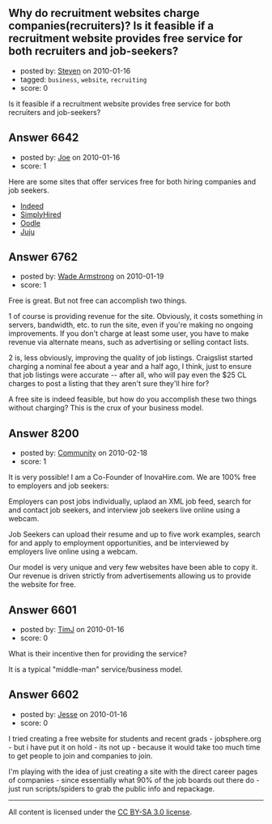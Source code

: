## Why do recruitment websites charge companies(recruiters)? Is it feasible if a recruitment website provides free service for both recruiters and job-seekers?

- posted by: [Steven](https://stackexchange.com/users/-1/2233-steven) on 2010-01-16
- tagged: `business`, `website`, `recruiting`
- score: 0

 Is it feasible if a recruitment website provides free service for both recruiters and job-seekers?


## Answer 6642

- posted by: [Joe](https://stackexchange.com/users/-1/1572-joe) on 2010-01-16
- score: 1

<p>Here are some sites that offer services free for both hiring companies and job seekers.</p>

<ul>
<li><a href="http://www.indeed.com/" rel="nofollow">Indeed</a></li>
<li><a href="http://www.simplyhired.com/" rel="nofollow">SimplyHired</a></li>
<li><a href="http://www.oodle.com/job/" rel="nofollow">Oodle</a></li>
<li><a href="http://www.job-search-engine.com/" rel="nofollow">Juju</a></li>
</ul>



## Answer 6762

- posted by: [Wade Armstrong](https://stackexchange.com/users/-1/2229-wade-armstrong) on 2010-01-19
- score: 1

Free is great. But not free can accomplish two things.

1 of course is providing revenue for the site. Obviously, it costs something in servers, bandwidth, etc. to run the site, even if you're making no ongoing improvements. If you don't charge at least some user, you have to make revenue via alternate means, such as advertising or selling contact lists.

2 is, less obviously, improving the quality of job listings. Craigslist started charging a nominal fee about a year and a half ago, I think, just to ensure that job listings were accurate -- after all, who will pay even the $25 CL charges to post a listing that they aren't sure they'll hire for?

A free site is indeed feasible, but how do you accomplish these two things without charging? This is the crux of your business model.


## Answer 8200

- posted by: [Community](https://stackexchange.com/users/-1/-1-community) on 2010-02-18
- score: 1

It is very possible! I am a Co-Founder of InovaHire.com. We are 100% free to employers and job seekers:

Employers can post jobs individually, uplaod an XML job feed, search for and contact job seekers, and interview job seekers live online using a webcam.

Job Seekers can upload their resume and up to five work examples, search for and apply to employment opportunities, and be interviewed by employers live online using a webcam.

Our model is very unique and very few websites have been able to copy it. Our revenue is driven strictly from advertisements allowing us to provide the website for free.


## Answer 6601

- posted by: [TimJ](https://stackexchange.com/users/-1/1172-timj) on 2010-01-16
- score: 0

What is their incentive then for providing the service?

It is a typical "middle-man" service/business model.


## Answer 6602

- posted by: [Jesse](https://stackexchange.com/users/-1/2244-jesse) on 2010-01-16
- score: 0

I tried creating a free website for students and recent grads - jobsphere.org  - but i have put it on hold - its not up - because it would take too much time to get people to join and companies to join. 

I'm playing with the idea of just creating a site with the direct career pages of companies - since essentially what 90% of the job boards out there do - just run scripts/spiders to grab the public info and repackage.



---

All content is licensed under the [CC BY-SA 3.0 license](https://creativecommons.org/licenses/by-sa/3.0/).

